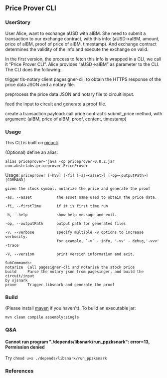 ## Price Prover CLI
 
### UserStory
User Alice, want to exchange aUSD with aIBM. She need to submit a transaction to our exchange contract, with this info: (aUSD->aIBM, amount, price of aIBM, proof of price of aIBM, timestamp). And exchange contract determines the validity of the info and execute the exchange on valid.

In the first version, the process to fetch this info is wrapped in a CLI, we call it “Price Prover CLI”. Alice provides “aUSD->aIBM” as parameter to the CLI. The CLI does the following:

trigger tls-notary client pagesigner-cli, to obtain the HTTPS response of the price data JSON and a notary file.

preprocess the price data JSON and notary file to circuit input.

feed the input to circuit and generate a proof file.

create a transaction payload: call price contract’s submit_price method, with argument: (aIBM, price of aIBM, proof, content, timestamp)

### Usage
This CLI is built on [picocli](https://www.picocli.info).

(Optional) define an alias:

```alias priceprover='java -cp priceprover-0.0.2.jar com.abstrlabs.priceprover.PriceProver```

Usage: `priceprover [-hVv] [-fi] [-as=<asset>] [-op=<outputPath>] [COMMAND]`
```
given the stock symbol, notarize the price and generate the proof

-as, --asset           the asset name used to obtain the price data.

-fi, --firstTime       if it is first time run

-h, --help             show help message and exit.

-op, --outputPath      output path for generated files

-v, --verbose          specify multiple -v options to increase verbosity.
                       for example, `-v` - info, '-vv' - debug,'-vvv' -trace
                       
-V, --version          print version information and exit.

SubCommands:
notarize  Call pagesigner-cli and notarize the stock price
build     Parse the notary json from pagesinger, and build the circuit/input
by xjsnark
prove     Trigger libsnark and generate the proof
```


### Build
(Please install [maven](https://maven.apache.org/guides/getting-started/maven-in-five-minutes.html) if you haven't). To build an executable jar:

`mvn clean compile assembly:single`

### Q&A

#### Cannot run program "./depends/libsnark/run_ppzksnark": error=13, Permission denied
Try
`chmod u+x ./depends/libsnark/run_ppzksnark`

### References
